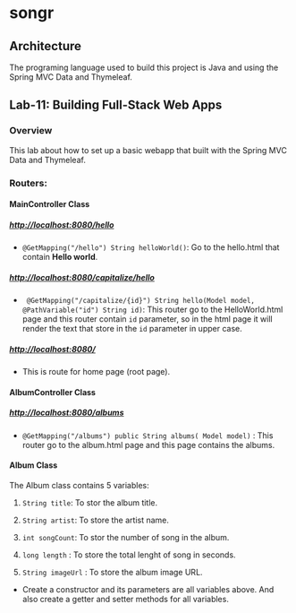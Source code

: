 # songr

## Architecture

The programing language used to build this project is Java and using the Spring MVC Data and Thymeleaf.


## Lab-11: Building Full-Stack Web Apps

### Overview

This lab about how to set up a basic webapp that built with the Spring MVC Data and Thymeleaf.

### Routers:

#### MainController Class

##### [http://localhost:8080/hello](http://localhost:8080/hello)

* `@GetMapping("/hello") String helloWorld()`: Go to the hello.html that contain **Hello world**.

##### [http://localhost:8080/capitalize/hello](http://localhost:8080/capitalize/hello)

* ` @GetMapping("/capitalize/{id}") String hello(Model model, @PathVariable("id") String id)`: This router go to the HelloWorld.html page and this router contain `id` parameter, so in the html page it will render the text that store in the `id` parameter in upper case.

##### [http://localhost:8080/](http://localhost:8080/)

* This is route for home page (root page).


#### AlbumController Class

##### [http://localhost:8080/albums](http://localhost:8080/albums)

* `@GetMapping("/albums") public String albums( Model model)` : This router go to the album.html page and this page contains the albums.

#### Album Class

The Album class contains 5 variables:

1. `String title`: To stor the album title.

2. `String artist`: To store the artist name.

3. `int songCount`: To stor the number of song in the album.

4. `long length` : To store the total lenght of song in seconds.

5. `String imageUrl` : To store the album image URL.

* Create a constructor and its parameters are all variables above. And also create a getter and setter methods for all variables.